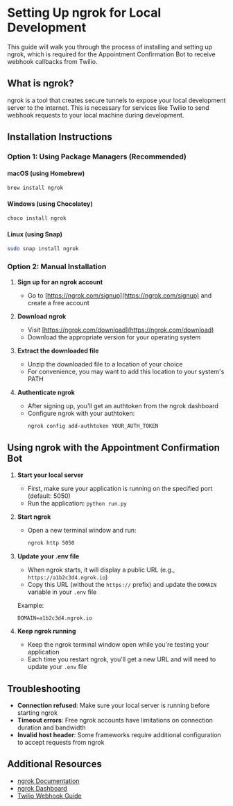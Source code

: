 # Setting Up ngrok for Local Development

This guide will walk you through the process of installing and setting up ngrok, which is required for the Appointment Confirmation Bot to receive webhook callbacks from Twilio.

## What is ngrok?

ngrok is a tool that creates secure tunnels to expose your local development server to the internet. This is necessary for services like Twilio to send webhook requests to your local machine during development.

## Installation Instructions

### Option 1: Using Package Managers (Recommended)

#### macOS (using Homebrew)
```bash
brew install ngrok
```

#### Windows (using Chocolatey)
```bash
choco install ngrok
```

#### Linux (using Snap)
```bash
sudo snap install ngrok
```

### Option 2: Manual Installation

1. **Sign up for an ngrok account**
   - Go to [https://ngrok.com/signup](https://ngrok.com/signup) and create a free account

2. **Download ngrok**
   - Visit [https://ngrok.com/download](https://ngrok.com/download)
   - Download the appropriate version for your operating system

3. **Extract the downloaded file**
   - Unzip the downloaded file to a location of your choice
   - For convenience, you may want to add this location to your system's PATH

4. **Authenticate ngrok**
   - After signing up, you'll get an authtoken from the ngrok dashboard
   - Configure ngrok with your authtoken:
     ```bash
     ngrok config add-authtoken YOUR_AUTH_TOKEN
     ```

## Using ngrok with the Appointment Confirmation Bot

1. **Start your local server**
   - First, make sure your application is running on the specified port (default: 5050)
   - Run the application: `python run.py`

2. **Start ngrok**
   - Open a new terminal window and run:
     ```bash
     ngrok http 5050
     ```

3. **Update your .env file**
   - When ngrok starts, it will display a public URL (e.g., `https://a1b2c3d4.ngrok.io`)
   - Copy this URL (without the `https://` prefix) and update the `DOMAIN` variable in your `.env` file

   Example:
   ```
   DOMAIN=a1b2c3d4.ngrok.io
   ```

4. **Keep ngrok running**
   - Keep the ngrok terminal window open while you're testing your application
   - Each time you restart ngrok, you'll get a new URL and will need to update your `.env` file

## Troubleshooting

- **Connection refused**: Make sure your local server is running before starting ngrok
- **Timeout errors**: Free ngrok accounts have limitations on connection duration and bandwidth
- **Invalid host header**: Some frameworks require additional configuration to accept requests from ngrok

## Additional Resources

- [ngrok Documentation](https://ngrok.com/docs)
- [ngrok Dashboard](https://dashboard.ngrok.com/)
- [Twilio Webhook Guide](https://www.twilio.com/docs/usage/webhooks)
